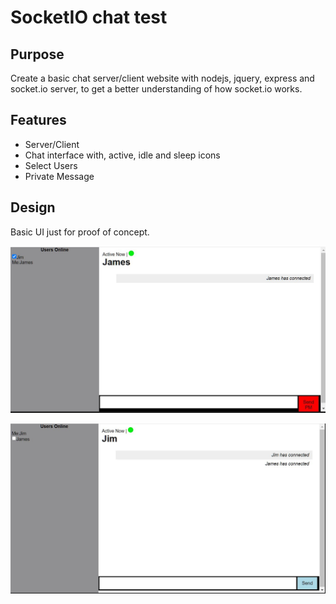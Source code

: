 # SocketIO chat test

## Purpose

Create a basic chat server/client website with nodejs, jquery, express and socket.io server, to get a better understanding of how socket.io works.

## Features

* Server/Client  
* Chat interface with, active, idle and sleep icons
* Select Users
* Private Message

## Design

Basic UI just for proof of concept.

![alt text](https://github.com/jtdotcode/socket_io_chat/blob/master/images/james.JPG?raw=true)

![alt text](https://github.com/jtdotcode/socket_io_chat/blob/master/images/jim.JPG?raw=true)
